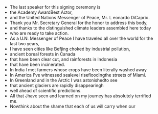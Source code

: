 - The last speaker for this signing ceremony is
- the Academy AwardBest Actor,
- and the United Nations Messenger of Peace, Mr. L eonardo DiCaprio.
- Thank you Mr. Secretary General for the honor to address this body,
- and thanks to the distinguished climate leaders assembled here today
- who are ready to take action.
- As a U.N. Messenger of Peace I have traveled all over the world for the last two years,
- I have seen cities like Befjing choked by industrial pollution,
- ancient boreal forests in Canada
- that have been clear cut, and rainforests in Indonesia
- that have been incinerated.
- In India I met farmers whose crops have been literally washed away
- In America I've witnessed sealevel risefloodingthe streets of Miami.
- In Greenland and in the Arctic I was astonishedto see
- that ancient glaciers are rapidly disappearingh
- well ahead of scientific predictions.
- All that Jhave seen and learned on my journey has absolutely
  terrified me.
- Nowthink about the shame that each of us will carry when our